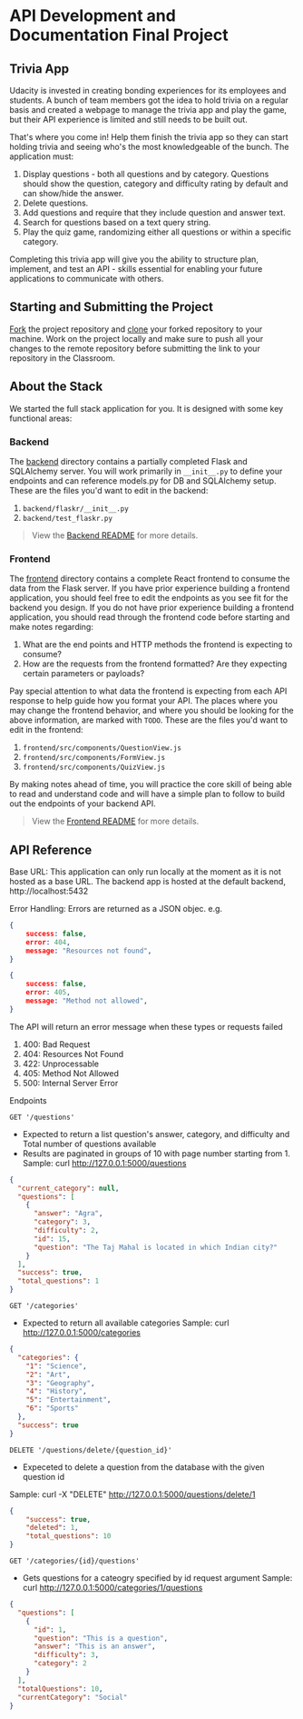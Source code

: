 # API Development and Documentation Final Project

## Trivia App

Udacity is invested in creating bonding experiences for its employees and students. A bunch of team members got the idea to hold trivia on a regular basis and created a webpage to manage the trivia app and play the game, but their API experience is limited and still needs to be built out.

That's where you come in! Help them finish the trivia app so they can start holding trivia and seeing who's the most knowledgeable of the bunch. The application must:

1. Display questions - both all questions and by category. Questions should show the question, category and difficulty rating by default and can show/hide the answer.
2. Delete questions.
3. Add questions and require that they include question and answer text.
4. Search for questions based on a text query string.
5. Play the quiz game, randomizing either all questions or within a specific category.

Completing this trivia app will give you the ability to structure plan, implement, and test an API - skills essential for enabling your future applications to communicate with others.

## Starting and Submitting the Project

[Fork](https://help.github.com/en/articles/fork-a-repo) the project repository and [clone](https://help.github.com/en/articles/cloning-a-repository) your forked repository to your machine. Work on the project locally and make sure to push all your changes to the remote repository before submitting the link to your repository in the Classroom.

## About the Stack

We started the full stack application for you. It is designed with some key functional areas:

### Backend

The [backend](./backend/README.md) directory contains a partially completed Flask and SQLAlchemy server. You will work primarily in `__init__.py` to define your endpoints and can reference models.py for DB and SQLAlchemy setup. These are the files you'd want to edit in the backend:

1. `backend/flaskr/__init__.py`
2. `backend/test_flaskr.py`

> View the [Backend README](./backend/README.md) for more details.

### Frontend

The [frontend](./frontend/README.md) directory contains a complete React frontend to consume the data from the Flask server. If you have prior experience building a frontend application, you should feel free to edit the endpoints as you see fit for the backend you design. If you do not have prior experience building a frontend application, you should read through the frontend code before starting and make notes regarding:

1. What are the end points and HTTP methods the frontend is expecting to consume?
2. How are the requests from the frontend formatted? Are they expecting certain parameters or payloads?

Pay special attention to what data the frontend is expecting from each API response to help guide how you format your API. The places where you may change the frontend behavior, and where you should be looking for the above information, are marked with `TODO`. These are the files you'd want to edit in the frontend:

1. `frontend/src/components/QuestionView.js`
2. `frontend/src/components/FormView.js`
3. `frontend/src/components/QuizView.js`

By making notes ahead of time, you will practice the core skill of being able to read and understand code and will have a simple plan to follow to build out the endpoints of your backend API.

> View the [Frontend README](./frontend/README.md) for more details.

## API Reference

Base URL: This application can only run locally at the moment as it is not hosted as a base URL. The backend app is hosted at the default backend, http://localhost:5432

Error Handling: Errors are returned as a JSON objec. e.g.
```json
{
    success: false,
    error: 404,
    message: "Resources not found", 
}

{
    success: false,
    error: 405,
    message: "Method not allowed", 
}
```
The API will return an error message when these types or requests failed
1. 400: Bad Request
2. 404: Resources Not Found
3. 422: Unprocessable
4. 405: Method Not Allowed
5. 500: Internal Server Error

Endpoints

`GET '/questions'` 
- Expected to return a list question's answer, category, and difficulty and Total number of questions available  
- Results are paginated in groups of 10 with page number starting from 1.
Sample: curl http://127.0.0.1:5000/questions
```json
{
  "current_category": null, 
  "questions": [
    {
      "answer": "Agra", 
      "category": 3, 
      "difficulty": 2, 
      "id": 15, 
      "question": "The Taj Mahal is located in which Indian city?"
    }
  ], 
  "success": true, 
  "total_questions": 1
}
```

`GET '/categories'`
- Expected to return all available categories
Sample: curl http://127.0.0.1:5000/categories
```json
{
  "categories": {
    "1": "Science", 
    "2": "Art", 
    "3": "Geography", 
    "4": "History", 
    "5": "Entertainment", 
    "6": "Sports"
  }, 
  "success": true
}
```

`DELETE '/questions/delete/{question_id}'`
- Expeceted to delete a question from the database with the given question id

Sample: curl -X "DELETE" http://127.0.0.1:5000/questions/delete/1 
```json
{
    "success": true,
    "deleted": 1,
    "total_questions": 10
}
```

`GET '/categories/{id}/questions'`

- Gets questions for a cateogry specified by id request argument
Sample: curl http://127.0.0.1:5000/categories/1/questions
```json
{
  "questions": [
    {
      "id": 1,
      "question": "This is a question",
      "answer": "This is an answer",
      "difficulty": 3,
      "category": 2
    }
  ],
  "totalQuestions": 10,
  "currentCategory": "Social"
}
```